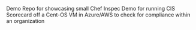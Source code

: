 Demo Repo for showcasing small Chef Inspec Demo for running CIS Scorecard off a Cent-OS VM in Azure/AWS to check for compliance within an organization
